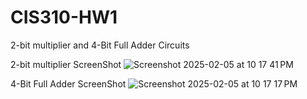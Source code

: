 # CIS310-HW1
2-bit multiplier and 4-Bit Full Adder Circuits



2-bit multiplier ScreenShot
![Screenshot 2025-02-05 at 10 17 41 PM](https://github.com/user-attachments/assets/c55b9923-ae89-4968-b64a-edc17dab5d98)


4-Bit Full Adder ScreenShot
![Screenshot 2025-02-05 at 10 17 17 PM](https://github.com/user-attachments/assets/0f43654c-ba5a-4705-ab7d-570487ddd41c)



